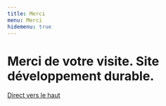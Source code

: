 ```yaml
---
title: Merci
menu: Merci
hidemenu: true
---
```


# Merci de votre visite. Site développement durable.

<a href="#hero" class="download-btn">Direct vers le haut<i class="fa fa-recycle"></i></a>
</br>
</br>
<style>
.fa-facebook:hover{
	opacity: 0.6;
}
.fa-google-plus:hover{
	opacity: 0.6;
}
.fa-twitter:hover{
	opacity: 0.6;
}
.fa-linkedin:hover{
	opacity: 0.6;
}

</style>
# <span><a href="https://fr-fr.facebook.com/public/Electricite-Varela"><i style="color:#3b5998" class="fa fa-facebook"></i></a></span>  &nbsp;  <span><a href="http://linkedin.com/"><i style="color:#007bb6" class="fa fa-linkedin"></i></a></span>   &nbsp;  <span><a href="http://twitter.com/"><i style="color:#00aced" class="fa fa-twitter"></i></a></span>   &nbsp;   <span><a href="http://plus.google.com/"><i style="color:#dd4b39" class="fa fa-google-plus"></i> </a></span>

